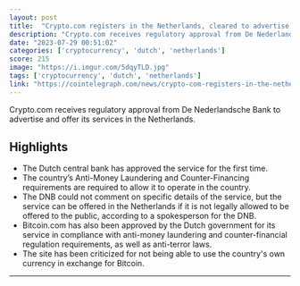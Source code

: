 ```yaml
---
layout: post
title:  "Crypto.com registers in the Netherlands, cleared to advertise services"
description: "Crypto.com receives regulatory approval from De Nederlandsche Bank to advertise and offer its services in the Netherlands."
date: "2023-07-29 00:51:02"
categories: ['cryptocurrency', 'dutch', 'netherlands']
score: 215
image: "https://i.imgur.com/5dqyTLD.jpg"
tags: ['cryptocurrency', 'dutch', 'netherlands']
link: "https://cointelegraph.com/news/crypto-com-registers-in-the-netherlands"
---
```


Crypto.com receives regulatory approval from De Nederlandsche Bank to advertise and offer its services in the Netherlands.

## Highlights

- The Dutch central bank has approved the service for the first time.
- The country’s Anti-Money Laundering and Counter-Financing requirements are required to allow it to operate in the country.
- The DNB could not comment on specific details of the service, but the service can be offered in the Netherlands if it is not legally allowed to be offered to the public, according to a spokesperson for the DNB.
- Bitcoin.com has also been approved by the Dutch government for its service in compliance with anti-money laundering and counter-financial regulation requirements, as well as anti-terror laws.
- The site has been criticized for not being able to use the country's own currency in exchange for Bitcoin.

---
